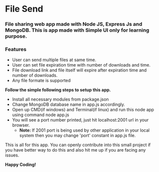 # File Send
<h3>File sharing web app made with Node JS, Express Js and MongoDB. This is app made with Simple UI only for learning purpose.</h3>

<h3>Features</h3>
<ul>
  <li>User can send multiple files at same time.</li>
  <li>User can set file expiration time with number of downloads and time.</li>
  <li>File download link and file itself will expire after expiration time and number of downloads.</li>
  <li>Any file formate is supported</li>
</ul>

<strong>Follow the simple following steps to setup this app.</strong>

<ul>
  <li>Install all necessary modules from package.json</li>
  <li>Change MongoDB database name in app.js accordingly.</li>
  <li>Open up CMD(if windows) and Terminal(if linux) and run this node app using command node app.js</li>
  <li>You will see a port number printed, just hit localhost:2001 url in your browser.
  <ul>
    <li><strong>Note: </strong>If 2001 port is being used by other application in your local system then you may change 'port' constant in app.js file.</li>
  </ul>
    </li>
</ul>

This is all for this app. You can openly contribute into this small project if you have better way to do this and also hit me up if you are facing any issues.

<strong>Happy Coding!</strong>
